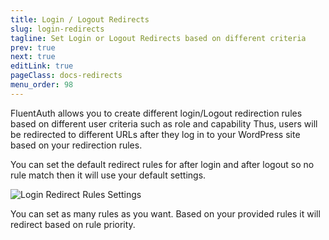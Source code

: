 ```yaml
---
title: Login / Logout Redirects
slug: login-redirects
tagline: Set Login or Logout Redirects based on different criteria
prev: true
next: true
editLink: true
pageClass: docs-redirects
menu_order: 98
---
```


FluentAuth allows you to create different login/Logout redirection rules based on different user criteria such as role and capability
Thus, users will be redirected to different URLs after they log in to your WordPress site based on your redirection rules.

You can set the default redirect rules for after login and after logout so no rule match then it will use your default settings.

![Login Redirect Rules Settings](https://fluentauth.com/wp-content/uploads/2022/12/dynamic-login-redirects.png)

You can set as many rules as you want. Based on your provided rules it will redirect based on rule priority.
